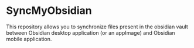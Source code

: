 # SyncMyObsidian
This repository allows you to synchronize files present in the obsidian vault between Obsidian desktop application (or an appImage) and Obsidian mobile application.

